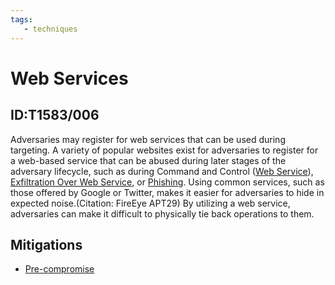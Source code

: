 ```yaml
---
tags:
   - techniques
---
```

# Web Services
## ID:T1583/006
Adversaries may register for web services that can be used during targeting. A variety of popular websites exist for adversaries to register for a web-based service that can be abused during later stages of the adversary lifecycle, such as during Command and Control ([Web Service](techniques/T1102)), [Exfiltration Over Web Service](techniques/T1567), or [Phishing](techniques/T1566). Using common services, such as those offered by Google or Twitter, makes it easier for adversaries to hide in expected noise.(Citation: FireEye APT29) By utilizing a web service, adversaries can make it difficult to physically tie back operations to them.
## Mitigations
* [Pre-compromise](mitigations/M1056)
